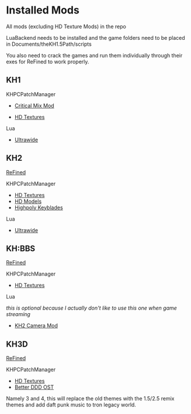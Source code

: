 # Installed Mods

All mods (excluding HD Texture Mods) in the repo

LuaBackend needs to be installed and the game folders need to be placed in Documents/theKH1.5Path/scripts

You also need to crack the games and run them individually through their exes for ReFined to work properly.

## KH1

KHPCPatchManager

- [Critical Mix Mod](https://www.nexusmods.com/kingdomheartsfinalmix/mods/93?tab=description)

- [HD Textures](https://www.nexusmods.com/kingdomheartsfinalmix/mods/4?tab=description)

Lua

- [Ultrawide](https://www.nexusmods.com/kingdomheartsfinalmix/mods/51?tab=description)

## KH2

[ReFined](https://github.com/TopazTK/KH-ReFined)

KHPCPatchManager

- [HD Textures](https://www.nexusmods.com/kingdomhearts2finalmix/mods/17)
- [HD Models](https://www.nexusmods.com/kingdomhearts2finalmix/mods/120)
- [Highpoly Keyblades](https://www.nexusmods.com/kingdomhearts2finalmix/mods/92)

Lua

- [Ultrawide](https://www.nexusmods.com/kingdomhearts2finalmix/mods/77)

## KH:BBS

[ReFined](https://github.com/TopazTK/KH-ReFined)

KHPCPatchManager

- [HD Textures](https://www.nexusmods.com/kingdomheartsbirthbysleepfinalmix/mods/3)

Lua

_this is optional because I actually don't like to use this one when game streaming_

- [KH2 Camera Mod](https://www.nexusmods.com/kingdomhearts2finalmix/mods/17)

## KH3D

[ReFined](https://github.com/TopazTK/KH-ReFined)

KHPCPatchManager

- [HD Textures](https://www.nexusmods.com/kingdomheartsbirthbysleepfinalmix/mods/3)
- [Better DDD OST](https://www.nexusmods.com/kingdomheartsdreamdropdistancehd/mods/16)

Namely 3 and 4, this will replace the old themes with the 1.5/2.5 remix themes and add daft punk music to tron legacy world.
